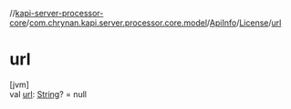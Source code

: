 //[kapi-server-processor-core](../../../../index.md)/[com.chrynan.kapi.server.processor.core.model](../../index.md)/[ApiInfo](../index.md)/[License](index.md)/[url](url.md)

# url

[jvm]\
val [url](url.md): [String](https://kotlinlang.org/api/latest/jvm/stdlib/kotlin/-string/index.html)? = null
